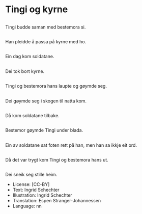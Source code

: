 # Tingi og kyrne

##
Tingi budde saman med bestemora si.

##
Han pleidde å passa på kyrne med ho.

##
Ein dag kom soldatane.

##
Dei tok bort kyrne.

##
Tingi og bestemora hans laupte og gøymde seg.

##
Dei gøymde seg i skogen til natta kom.

##
Då kom soldatane tilbake.

##
Bestemor gøymde Tingi under blada.

##
Ein av soldatane sat foten rett på han, men han sa ikkje eit ord.

##
Då det var trygt kom Tingi og bestemora hans ut.

##
Dei sneik seg stille heim.

* License: [CC-BY]
* Text: Ingrid Schechter
* Illustration: Ingrid Schechter
* Translation: Espen Stranger-Johannessen
* Language: nn
